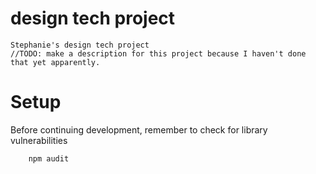 # design tech project
    Stephanie's design tech project
    //TODO: make a description for this project because I haven't done that yet apparently.

# Setup
Before continuing development, remember to check for library vulnerabilities
```
    npm audit
```